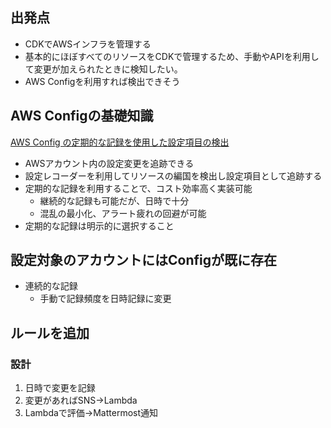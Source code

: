 
## 出発点
- CDKでAWSインフラを管理する
- 基本的にほぼすべてのリソースをCDKで管理するため、手動やAPIを利用して変更が加えられたときに検知したい。
- AWS Configを利用すれば検出できそう

## AWS Configの基礎知識
[AWS Config の定期的な記録を使用した設定項目の検出](https://aws.amazon.com/jp/blogs/news/how-to-record-resource-configuration-changes-periodically-with-aws-config/)
- AWSアカウント内の設定変更を追跡できる
- 設定レコーダーを利用してリソースの編国を検出し設定項目として追跡する
- 定期的な記録を利用することで、コスト効率高く実装可能
	- 継続的な記録も可能だが、日時で十分
	- 混乱の最小化、アラート疲れの回避が可能
- 定期的な記録は明示的に選択すること

## 設定対象のアカウントにはConfigが既に存在
- 連続的な記録
	- 手動で記録頻度を日時記録に変更

## ルールを追加
### 設計
1. 日時で変更を記録
2. 変更があればSNS→Lambda
3. Lambdaで評価→Mattermost通知